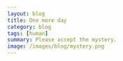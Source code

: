 ```yaml
---
layout: blog
title: One more day
category: blog
tags: [human]  
summary: Please accept the mystery.
image: /images/blog/mystery.png
---
```


